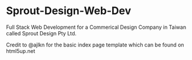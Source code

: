 # Sprout-Design-Web-Dev
Full Stack Web Development for a Commerical Design Company in Taiwan called Sprout Design Pty Ltd.


Credit to @ajlkn for the basic index page template which can be found on html5up.net

